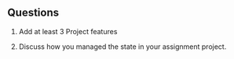 ##  Questions

1. Add at least 3 Project features 




2. Discuss how you managed the state in your assignment project.

   
